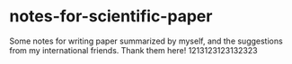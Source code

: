 # notes-for-scientific-paper
Some notes for writing paper summarized by myself, and the suggestions from my international friends. Thank them here! 
1213123123132323
